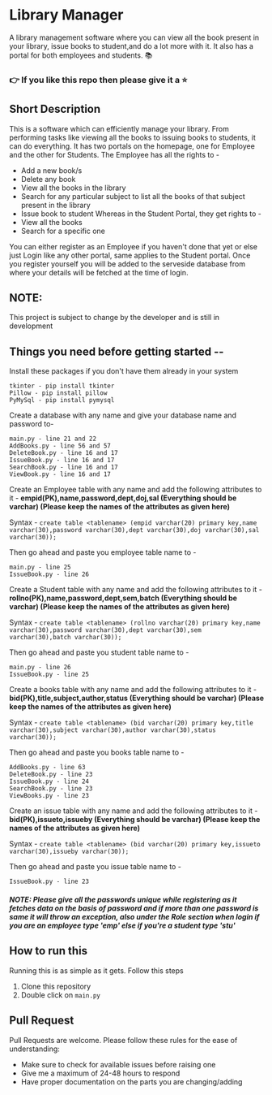 # Library Manager


A library management software where you can view all the book present in your library, issue books to student,and do a lot more with it. It also has a portal for both employees and students. 📚
### 👉 If you like this repo then please give it a ⭐️

## Short Description
This is a software which can efficiently manage your library. From performing tasks like viewing all the books to issuing books to students, it can do everything. It has two portals on the homepage, one for Employee and the other for Students. The Employee has all the rights to -
* Add a new book/s
* Delete any book
* View all the books in the library
* Search for any particular subject to list all the books of that subject present in the library
* Issue book to student
Whereas in the Student Portal, they get rights to -
* View all the books
* Search for a specific one

You can either register as an Employee if you haven't done that yet or else just Login like any other portal, same applies to the Student portal. Once you register yourself you will be added to the serveside database from where your details will be fetched at the time of login.


     
## NOTE:
This project is subject to change by the developer and is still in development

## Things you need before getting started --
Install these packages if you don't have them already in your system

	tkinter - pip install tkinter
	Pillow - pip install pillow
	PyMySql - pip install pymysql

Create a database with any name and give your database name and password to-

	main.py - line 21 and 22
	AddBooks.py - line 56 and 57
	DeleteBook.py - line 16 and 17
	IssueBook.py - line 16 and 17
	SearchBook.py - line 16 and 17
	ViewBook.py - line 16 and 17

Create an Employee table with any name and add the following attributes to it -
**empid(PK),name,password,dept,doj,sal (Everything should be varchar) (Please keep the names of the attributes as given here)**

Syntax - `create table <tablename> (empid varchar(20) primary key,name varchar(30),password varchar(30),dept varchar(30),doj varchar(30),sal varchar(30));`

Then go ahead and paste you employee table name to -

	main.py - line 25
	IssueBook.py - line 26

Create a Student table with any name and add the following attributes to it -
**rollno(PK),name,password,dept,sem,batch (Everything should be varchar) (Please keep the names of the attributes as given here)**

Syntax - `create table <tablename> (rollno varchar(20) primary key,name varchar(30),password varchar(30),dept varchar(30),sem varchar(30),batch varchar(30));` 

Then go ahead and paste you student table name to -

	main.py - line 26
	IssueBook.py - line 25

Create a books table with any name and add the following attributes to it -
**bid(PK),title,subject,author,status (Everything should be varchar) (Please keep the names of the attributes as given here)**

Syntax - `create table <tablename> (bid varchar(20) primary key,title varchar(30),subject varchar(30),author varchar(30),status varchar(30));` 

Then go ahead and paste you books table name to -

	AddBooks.py - line 63
	DeleteBook.py - line 23
	IssueBook.py - line 24
	SearchBook.py - line 23
	ViewBooks.py - line 23

Create an issue table with any name and add the following attributes to it -
**bid(PK),issueto,issueby (Everything should be varchar) (Please keep the names of the attributes as given here)**

Syntax - `create table <tablename> (bid varchar(20) primary key,issueto varchar(30),issueby varchar(30));`

Then go ahead and paste you issue table name to -

	IssueBook.py - line 23


##### NOTE: Please give all the passwords unique while registering as it fetches data on the basis of password and if more than one password is same it will throw an exception, also under the Role section when login if you are an employee type 'emp' else if you're a student type 'stu'

## How to run this
Running this is as simple as it gets. Follow this steps
1. Clone this repository
2. Double click on `main.py`

## Pull Request

Pull Requests are welcome. Please follow these rules for the ease of understanding:
* Make sure to check for available issues before raising one
* Give me a maximum of 24-48 hours to respond
* Have proper documentation on the parts you are changing/adding


